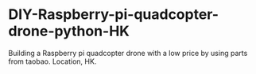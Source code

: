 # DIY-Raspberry-pi-quadcopter-drone-python-HK
Building a Raspberry pi quadcopter drone with a low price by using parts from taobao. Location, HK.
